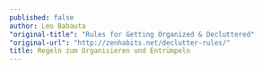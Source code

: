 ```yaml
---
published: false
author: Leo Babauta
"original-title": "Rules for Getting Organized & Decluttered"
"original-url": "http://zenhabits.net/declutter-rules/"
title: Regeln zum Organisieren und Entrümpeln
---
```


